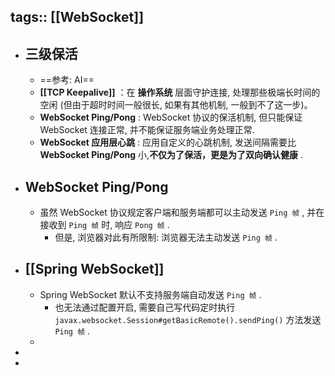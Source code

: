 tags:: [[WebSocket]]
---

- ## 三级保活
	- ==参考: AI==
	- **[[TCP Keepalive​]]** ​：在 **操作系统** 层面守护连接, 处理那些极端长时间的空闲 (但由于超时时间一般很长, 如果有其他机制, 一般到不了这一步)。
	- ​**​WebSocket Ping/Pong​**​ : WebSocket 协议的保活机制, 但只能保证 WebSocket 连接正常, 并不能保证服务端业务处理正常.
	- ​**WebSocket ​应用层心跳​**​ : 应用自定义的心跳机制, 发送间隔需要比 ​**​WebSocket Ping/Pong​** 小, ​**不仅为了保活，更是为了双向确认健康​**​ .
- ## WebSocket Ping/Pong​
	- 虽然 WebSocket 协议规定客户端和服务端都可以主动发送 `Ping 帧` , 并在接收到 `Ping 帧` 时, 响应 `Pong 帧` .
		- 但是, 浏览器对此有所限制: 浏览器无法主动发送 `Ping 帧` .
- ## [[Spring WebSocket]]
	- Spring WebSocket 默认不支持服务端自动发送 `Ping 帧` .
		- 也无法通过配置开启, 需要自己写代码定时执行 `javax.websocket.Session#getBasicRemote().sendPing()` 方法发送 `Ping 帧` .
	-
-
-